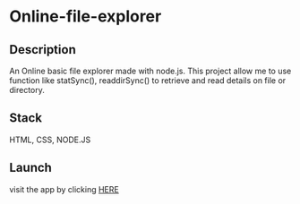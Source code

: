 # Online-file-explorer

## Description

An Online basic file explorer made with node.js. This project allow me to use function like statSync(), readdirSync() to retrieve and read details on file or directory.

## Stack

HTML, CSS, NODE.JS

## Launch

visit the app by clicking [HERE](https://jo-online-file-explorer.herokuapp.com/)
